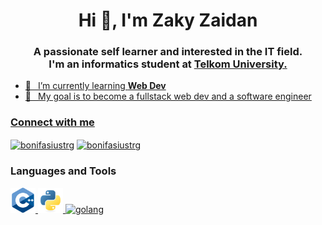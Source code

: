 


<h1 align="center">Hi 👋, I'm Zaky Zaidan</h1>
<h3 align="center">A passionate self learner and interested in the IT field.<br>
I'm an informatics student at <a href=https://telkomuniversity.ac.id/>Telkom University.</h3>




-  🌱 &ensp;I’m currently learning **Web Dev**
-  🎯 &ensp;My goal is to become a fullstack web dev and a software engineer


<h3 align="left">Connect with me</h3>
<p align="left">
<a href="https://www.linkedin.com/in/zaky-zaidan-b19824217/" target="blank"><img align="center" src="https://raw.githubusercontent.com/rahuldkjain/github-profile-readme-generator/master/src/images/icons/Social/linked-in-alt.svg" alt="bonifasiustrg" height="30" width="40" /></a>
<a href="https://instagram.com/zaky.zaidan_" target="blank"><img align="center" src="https://raw.githubusercontent.com/rahuldkjain/github-profile-readme-generator/master/src/images/icons/Social/instagram.svg" alt="bonifasiustrg" height="30" width="40" /></a>

</p>

<h3 align="left">Languages and Tools</h3>
<p align="left"> <a href="https://www.w3schools.com/cpp/" target="_blank" rel="noreferrer"> <img src="https://raw.githubusercontent.com/devicons/devicon/master/icons/cplusplus/cplusplus-original.svg" alt="cplusplus" width="40" height="40"/> </a>  <a href="https://www.python.org" target="_blank" rel="noreferrer"> <img src="https://raw.githubusercontent.com/devicons/devicon/master/icons/python/python-original.svg" alt="python" width="40" height="40"/> </a> <a href="https://go.dev" target="_blank" rel="noreferrer"><img src="https://go.dev/blog/go-brand/Go-Logo/SVG/Go-Logo_Aqua.svg" alt="golang" width="40" height="40"/></a></p>
